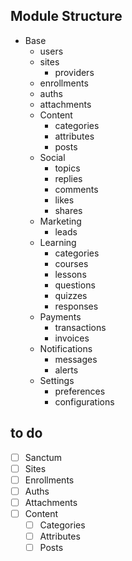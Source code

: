 ## Module Structure

- Base
  - users
  - sites
    - providers
  - enrollments
  - auths
  - attachments
  - Content
    - categories
    - attributes
    - posts
  - Social
    - topics
    - replies
    - comments
    - likes
    - shares
  - Marketing
    - leads
  - Learning
    - categories
    - courses
    - lessons
    - questions
    - quizzes
    - responses
  - Payments
    - transactions
    - invoices
  - Notifications
    - messages
    - alerts
  - Settings
    - preferences
    - configurations

## to do
- [ ] Sanctum
- [ ] Sites
- [ ] Enrollments
- [ ] Auths
- [ ] Attachments
- [ ] Content
  - [ ] Categories
  - [ ] Attributes
  - [ ] Posts
